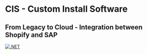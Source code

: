 # CIS - Custom Install Software
## From Legacy to Cloud - Integration between Shopify and SAP

[![.NET](https://github.com/sebastiannordby/bao-its-halseth/actions/workflows/dotnet.yml/badge.svg)](https://github.com/sebastiannordby/bao-its-halseth/actions/workflows/dotnet.yml)

